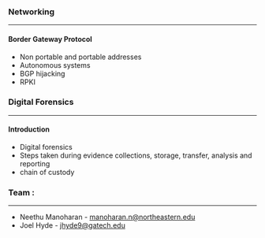 ### Networking
---------------------------------------------------------------------------------------------------------------------------------------------------------------------
#### Border Gateway Protocol
- Non portable and portable addresses
- Autonomous systems
- BGP hijacking
- RPKI 


### Digital Forensics
---------------------------------------------------------------------------------------------------------------------------------------------------------------------
#### Introduction
- Digital forensics
- Steps taken during evidence collections, storage, transfer, analysis and reporting
- chain of custody 


### Team : 
---------------------------------------------------------------------------------------------------------------------------------------------------------------------
  - Neethu Manoharan - manoharan.n@northeastern.edu
  - Joel Hyde - jhyde9@gatech.edu
